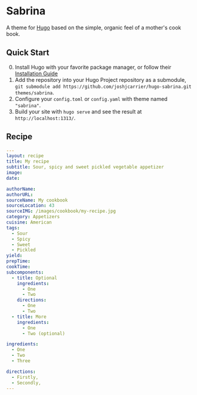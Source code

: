 # Sabrina

A theme for [Hugo](https://gohugo.io/) based on the simple, organic feel of a mother's cook book.

## Quick Start

0. Install Hugo with your favorite package manager, or follow their [Installation Guide](https://gohugo.io/getting-started/installing/)
1. Add the repository into your Hugo Project repository as a submodule, `git submodule add https://github.com/joshjcarrier/hugo-sabrina.git themes/sabrina`.
1. Configure your `config.toml` or `config.yaml` with theme named `"sabrina"`.
1. Build your site with `hugo serve` and see the result at `http://localhost:1313/`.

## Recipe

```yml
---
layout: recipe
title: My recipe
subtitle: Sour, spicy and sweet pickled vegetable appetizer
image:
date:

authorName:
authorURL:
sourceName: My cookbook
sourceLocation: 43
sourceIMG: /images/cookbook/my-recipe.jpg
category: Appetizers
cuisine: American
tags:
  - Sour
  - Spicy
  - Sweet
  - Pickled
yield:
prepTime:
cookTime:
subcomponents:
  - title: Optional
    ingredients:
      - One
      - Two
    directions:
      - One
      - Two
  - title: More
    ingredients:
      - One
      - Two (optional)

ingredients:
  - One
  - Two
  - Three

directions:
  - Firstly,
  - Secondly,
---

```
